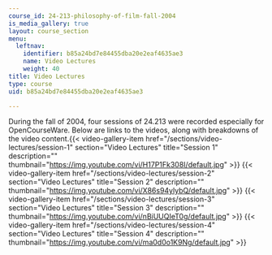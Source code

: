 ```yaml
---
course_id: 24-213-philosophy-of-film-fall-2004
is_media_gallery: true
layout: course_section
menu:
  leftnav:
    identifier: b85a24bd7e84455dba20e2eaf4635ae3
    name: Video Lectures
    weight: 40
title: Video Lectures
type: course
uid: b85a24bd7e84455dba20e2eaf4635ae3

---
```


During the fall of 2004, four sessions of 24.213 were recorded especially for OpenCourseWare. Below are links to the videos, along with breakdowns of the video content.{{< video-gallery-item href="/sections/video-lectures/session-1" section="Video Lectures" title="Session 1" description="" thumbnail="https://img.youtube.com/vi/H17P1Fk308I/default.jpg" >}} {{< video-gallery-item href="/sections/video-lectures/session-2" section="Video Lectures" title="Session 2" description="" thumbnail="https://img.youtube.com/vi/X86s94ylybQ/default.jpg" >}} {{< video-gallery-item href="/sections/video-lectures/session-3" section="Video Lectures" title="Session 3" description="" thumbnail="https://img.youtube.com/vi/nBiUUQIeT0g/default.jpg" >}} {{< video-gallery-item href="/sections/video-lectures/session-4" section="Video Lectures" title="Session 4" description="" thumbnail="https://img.youtube.com/vi/ma0d0o1K9Ng/default.jpg" >}}